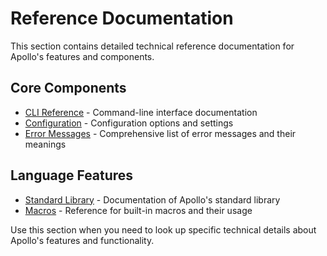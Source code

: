 # Reference Documentation

This section contains detailed technical reference documentation for Apollo's features and components.

## Core Components
- [CLI Reference](./cli.md) - Command-line interface documentation
- [Configuration](./config.md) - Configuration options and settings
- [Error Messages](./errors.md) - Comprehensive list of error messages and their meanings

## Language Features
- [Standard Library](./stdlib.md) - Documentation of Apollo's standard library
- [Macros](./macros.md) - Reference for built-in macros and their usage

Use this section when you need to look up specific technical details about Apollo's features and functionality.
